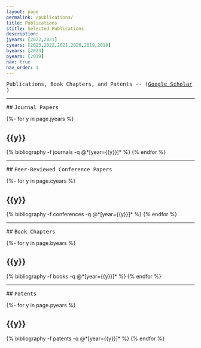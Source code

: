 ```yaml
---
layout: page
permalink: /publications/
title: Publications
stitle: Selected Publications
description: 
jyears: [2022,2021]
cyears: [2023,2022,2021,2020,2019,2018]
byears: [2023]
pyears: [2019]
nav: true
nav_order: 1
---
```


<span style="font-family:monospace;">
Publications, Book Chapters, and Patents -- (<a href="https://scholar.google.com/citations?user=yOnghb8AAAAJ&hl" title="Google Scholar">Google Scholar <i class="ai ai-google-scholar"></i></a>)
</span>

<hr>
## <span style="font-family:monospace;">Journal Papers</span>

<!-- _pages/publications.md -->
<div class="publications">

{%- for y in page.jyears %}
  <h2 class="year">{{y}}</h2>
  {% bibliography -f journals -q @*[year={{y}}]* %}
{% endfor %}

</div>

<hr>
## <span style="font-family:monospace;">Peer-Reviewed Conference Papers</span>

<!-- _pages/publications.md -->
<div class="publications">

{%- for y in page.cyears %}
  <h2 class="year">{{y}}</h2>
  {% bibliography -f conferences -q @*[year={{y}}]* %}
{% endfor %}

</div>

<hr>
## <span style="font-family:monospace;">Book Chapters</span>

<!-- _pages/publications.md -->
<div class="publications">

{%- for y in page.byears %}
  <h2 class="year">{{y}}</h2>
  {% bibliography -f books -q @*[year={{y}}]* %}
{% endfor %}

</div>

<hr>
## <span style="font-family:monospace;">Patents</span>

<!-- _pages/publications.md -->
<div class="publications">

{%- for y in page.pyears %}
  <h2 class="year">{{y}}</h2>
  {% bibliography -f patents -q @*[year={{y}}]* %}
{% endfor %}

</div>





